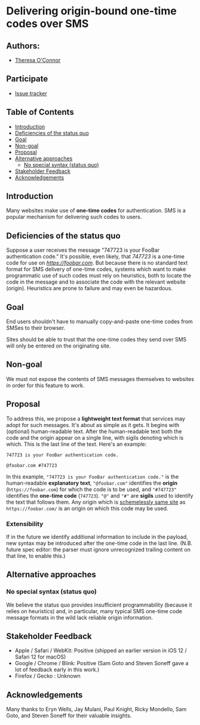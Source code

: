 # Delivering origin-bound one-time codes over SMS

## Authors:

- [Theresa O'Connor](https://github.com/hober)

## Participate

- [Issue tracker](https://github.com/WebKit/explainers/labels/one%20time%20codes)

## Table of Contents

<!-- START doctoc generated TOC please keep comment here to allow auto update -->
<!-- DON'T EDIT THIS SECTION, INSTEAD RE-RUN doctoc TO UPDATE -->


- [Introduction](#introduction)
- [Deficiencies of the status quo](#deficiencies-of-the-status-quo)
- [Goal](#goal)
- [Non-goal](#non-goal)
- [Proposal](#proposal)
- [Alternative approaches](#alternative-approaches)
  - [No special syntax (status quo)](#no-special-syntax-status-quo)
- [Stakeholder Feedback](#stakeholder-feedback)
- [Acknowledgements](#acknowledgements)

<!-- END doctoc generated TOC please keep comment here to allow auto update -->

## Introduction

Many websites make use of **one-time codes** for authentication. SMS is
a popular mechanism for delivering such codes to users.

## Deficiencies of the status quo

Suppose a user receives the message "747723 is your FooBar
authentication code." It's possible, even likely, that *747723* is a
one-time code for use on *https://foobar.com*. But because there is no
standard text format for SMS delivery of one-time codes, systems which
want to make programmatic use of such codes must rely on heuristics,
both to locate the code in the message and to associate the code with
the relevant website (origin). Heuristics are prone to failure and may
even be hazardous.

## Goal

End users shouldn't have to manually copy-and-paste one-time codes from
SMSes to their browser.

Sites should be able to trust that the one-time codes they send over SMS
will only be entered on the originating site.

## Non-goal

We must not expose the contents of SMS messages themselves to websites
in order for this feature to work.

## Proposal

To address this, we propose a **lightweight text format** that services
may adopt for such messages. It's about as simple as it gets. It begins
with (optional) human-readable text. After the human-readable text both
the code and the origin appear on a single line, with sigils denoting
which is which. This is the last line of the text. Here's an example:

    747723 is your FooBar authentication code.
    
    @foobar.com #747723

In this example, `"747723 is your FooBar authentication code."` is the
human-readable **explanatory text**, `"@foobar.com"` identifies the
**origin** (`https://foobar.com`) for which the code is to be used, and
`"#747723"` identifies the **one-time code** (`747723`). `"@"` and `"#"`
are **sigils** used to identify the text that follows them. Any origin
which is [schemelessly same site][] as `https://foobar.com/` is an
origin on which this code may be used.

[schemelessly same site]: https://html.spec.whatwg.org/multipage/origin.html#schemelessly-same-site

### Extensibility

If in the future we identify additional information to include in the
payload, new syntax may be introduced after the one-time code in the
last line. (N.B. future spec editor: the parser must ignore unrecognized
trailing content on that line, to enable this.)

## Alternative approaches

### No special syntax (status quo)

We believe the status quo provides insufficient programmability (because
it relies on heuristics) and, in particular, many typical SMS one-time
code message formats in the wild lack reliable origin information.

## Stakeholder Feedback

- Apple / Safari / WebKit: Positive (shipped an earlier version in iOS 12 / Safari 12 for macOS)
- Google / Chrome / Blink: Positive (Sam Goto and Steven Soneff gave a lot of feedback early in this work.)
- Firefox / Gecko : Unknown

## Acknowledgements

Many thanks to
Eryn Wells,
Jay Mulani,
Paul Knight,
Ricky Mondello,
Sam Goto, and
Steven Soneff
for their valuable insights.
